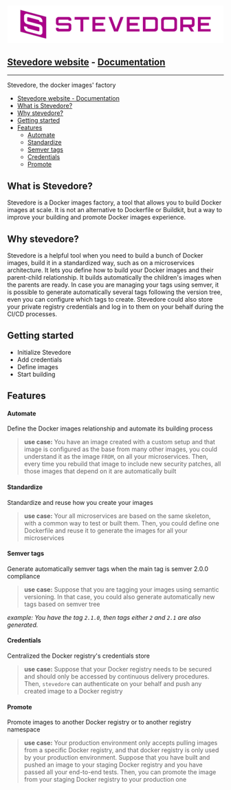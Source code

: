 
![stevedore-logo](docs/logo/logo_4_stevedore.png "Stevedore logo")


## [Stevedore website](https://gostevedore.github.io/) - [Documentation](https://gostevedore.github.io/documentation/)

---

Stevedore, the docker images' factory

- [Stevedore website - Documentation](#stevedore-website---documentation)
- [What is Stevedore?](#what-is-stevedore)
- [Why stevedore?](#why-stevedore)
- [Getting started](#getting-started)
- [Features](#features)
    - [Automate](#automate)
    - [Standardize](#standardize)
    - [Semver tags](#semver-tags)
    - [Credentials](#credentials)
    - [Promote](#promote)

## What is Stevedore?
Stevedore is a Docker images factory, a tool that allows you to build Docker images at scale. It is not an alternative to Dockerfile or Buildkit, but a way to improve your building and promote Docker images experience.


## Why stevedore?
Stevedore is a helpful tool when you need to build a bunch of Docker images, build it in a standardized way, such as on a microservices architecture. It lets you define how to build your Docker images and their parent-child relationship. It builds automatically the children's images when the parents are ready. In case you are managing your tags using semver, it is possible to generate automatically several tags following the version tree, even you can configure which tags to create.
Stevedore could also store your private registry credentials and log in to them on your behalf during the CI/CD processes.

## Getting started

- Initialize Stevedore
- Add credentials
- Define images
- Start building

## Features

#### Automate
Define the Docker images relationship and automate its building process
> **use case:** You have an image created with a custom setup and that image is configured as the base from many other images, you could understand it as the image `FROM`, on all your microservices. Then, every time you rebuild that image to include new security patches, all those images that depend on it are automatically built

#### Standardize
Standardize and reuse how you create your images
> **use case:** Your all microservices are based on the same skeleton, with a common way to test or built them. Then, you could define one Dockerfile and reuse it to generate the images for all your microservices

#### Semver tags
Generate automatically semver tags when the main tag is semver 2.0.0 compliance
> **use case:** Suppose that you are tagging your images using semantic versioning. In that case, you could also generate automatically new tags based on semver tree

_example:_
_You have the tag `2.1.0`, then tags either `2` and `2.1` are also generated._

#### Credentials
Centralized the Docker registry's credentials store
> **use case:** Suppose that your Docker registry needs to be secured and should only be accessed by continuous delivery procedures. Then, `stevedore` can authenticate on your behalf and push any created image to a Docker registry

#### Promote
Promote images to another Docker registry or to another registry namespace
> **use case:** Your production environment only accepts pulling images from a specific Docker registry, and that docker registry is only used by your production environment. Suppose that you have built and pushed an image to your staging Docker registry and you have passed all your end-to-end tests. Then, you can promote the image from your staging Docker registry to your production one
